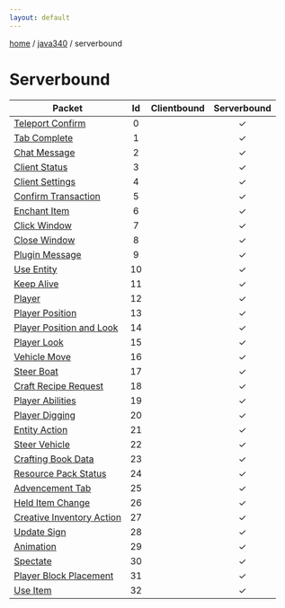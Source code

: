 ```yaml
---
layout: default
---
```


[home](/)  /  [java340](/protocol/java340)  /  serverbound

# Serverbound

Packet | Id | Clientbound | Serverbound
---|:---:|:---:|:---:
[Teleport Confirm](serverboundteleport-confirm) | 0 |   | ✓
[Tab Complete](serverboundtab-complete) | 1 |   | ✓
[Chat Message](serverboundchat-message) | 2 |   | ✓
[Client Status](serverboundclient-status) | 3 |   | ✓
[Client Settings](serverboundclient-settings) | 4 |   | ✓
[Confirm Transaction](serverboundconfirm-transaction) | 5 |   | ✓
[Enchant Item](serverboundenchant-item) | 6 |   | ✓
[Click Window](serverboundclick-window) | 7 |   | ✓
[Close Window](serverboundclose-window) | 8 |   | ✓
[Plugin Message](serverboundplugin-message) | 9 |   | ✓
[Use Entity](serverbounduse-entity) | 10 |   | ✓
[Keep Alive](serverboundkeep-alive) | 11 |   | ✓
[Player](serverboundplayer) | 12 |   | ✓
[Player Position](serverboundplayer-position) | 13 |   | ✓
[Player Position and Look](serverboundplayer-position-and-look) | 14 |   | ✓
[Player Look](serverboundplayer-look) | 15 |   | ✓
[Vehicle Move](serverboundvehicle-move) | 16 |   | ✓
[Steer Boat](serverboundsteer-boat) | 17 |   | ✓
[Craft Recipe Request](serverboundcraft-recipe-request) | 18 |   | ✓
[Player Abilities](serverboundplayer-abilities) | 19 |   | ✓
[Player Digging](serverboundplayer-digging) | 20 |   | ✓
[Entity Action](serverboundentity-action) | 21 |   | ✓
[Steer Vehicle](serverboundsteer-vehicle) | 22 |   | ✓
[Crafting Book Data](serverboundcrafting-book-data) | 23 |   | ✓
[Resource Pack Status](serverboundresource-pack-status) | 24 |   | ✓
[Advencement Tab](serverboundadvencement-tab) | 25 |   | ✓
[Held Item Change](serverboundheld-item-change) | 26 |   | ✓
[Creative Inventory Action](serverboundcreative-inventory-action) | 27 |   | ✓
[Update Sign](serverboundupdate-sign) | 28 |   | ✓
[Animation](serverboundanimation) | 29 |   | ✓
[Spectate](serverboundspectate) | 30 |   | ✓
[Player Block Placement](serverboundplayer-block-placement) | 31 |   | ✓
[Use Item](serverbounduse-item) | 32 |   | ✓

